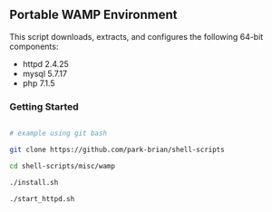 ## Portable WAMP Environment

This script downloads, extracts, and configures the following 64-bit components: 
 - httpd 2.4.25
 - mysql 5.7.17
 - php 7.1.5

### Getting Started
```sh

# example using git bash

git clone https://github.com/park-brian/shell-scripts

cd shell-scripts/misc/wamp

./install.sh

./start_httpd.sh
```


